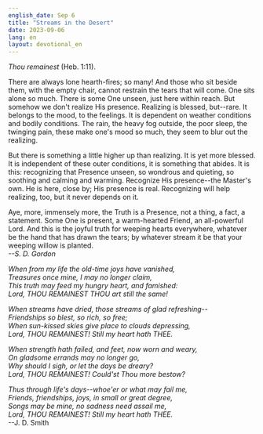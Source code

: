 ```yaml
---
english_date: Sep 6
title: "Streams in the Desert"
date: 2023-09-06
lang: en
layout: devotional_en
---
```





<p><em>Thou remainest</em> (Heb. 1:11).

</p>

<p>There are always lone hearth-fires; so many! And those who sit beside them, with the empty chair, cannot restrain the tears that will come. One sits alone so much. There is some One unseen, just here within reach. But somehow we don't realize His presence. Realizing is blessed, but--rare. It belongs to the mood, to the feelings. It is dependent on weather conditions and bodily conditions. The rain, the heavy fog outside, the poor sleep, the twinging pain, these make one's mood so much, they seem to blur out the realizing.

</p>

<p>But there is something a little higher up than realizing. It is yet more blessed. It is independent of these outer conditions, it is something that abides. It is this: recognizing that Presence unseen, so wondrous and quieting, so soothing and calming and warming. Recognize His presence--the Master's own. He is here, close by; His presence is real. Recognizing will help realizing, too, but it never depends on it.

</p>

<p>Aye, more, immensely more, the Truth is a Presence, not a thing, a fact, a statement. Some One is present, a warm-hearted Friend, an all-powerful Lord. And this is the joyful truth for weeping hearts everywhere, whatever be the hand that has drawn the tears; by whatever stream it be that your weeping willow is planted.<br/> <em>--S. D. Gordon</em>

</p>

<p><em>When from my life the old-time joys have vanished,<br/> Treasures once mine, I may no longer claim,<br/> This truth may feed my hungry heart, and famished:<br/> Lord, THOU REMAINEST THOU art still the same!</em>

</p>

<p><em>When streams have dried, those streams of glad refreshing--<br/> Friendships so blest, so rich, so free;<br/> When sun-kissed skies give place to clouds depressing,<br/> Lord, THOU REMAINEST! Still my heart hath THEE.</em>

</p>

<p><em>When strength hath failed, and feet, now worn and weary,<br/> On gladsome errands may no longer go,<br/> Why should I sigh, or let the days be dreary?<br/> Lord, THOU REMAINEST! Could'st Thou more bestow?</em>

</p>

<p><em>Thus through life's days--whoe'er or what may fail me,<br/> Friends, friendships, joys, in small or great degree,<br/> Songs may be mine, no sadness need assail me,<br/> Lord, THOU REMAINEST! Still my heart hath THEE.</em><br/> --J. D. Smith

</p>

<p></p>